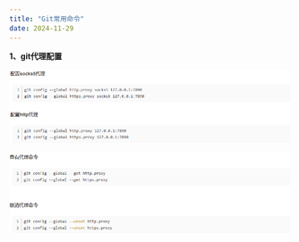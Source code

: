 ```yaml
---
title: "Git常用命令"
date: 2024-11-29
---
```


**1、git代理配置**

![image-20241130154928980](https://raw.githubusercontent.com/AKA-PoetCoder-XC/xc-blog/main/img/image-20241130154738335.png)

![image-20241130154958355](https://raw.githubusercontent.com/AKA-PoetCoder-XC/xc-blog/main/img/image-20241130154958355.png)